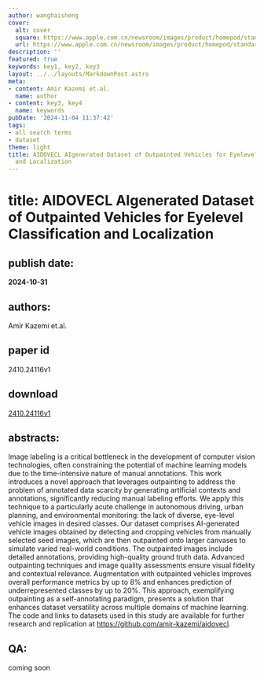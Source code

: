 ```yaml
---
author: wanghaisheng
cover:
  alt: cover
  square: https://www.apple.com.cn/newsroom/images/product/homepod/standard/Apple-HomePod-hero-230118_big.jpg.large_2x.jpg
  url: https://www.apple.com.cn/newsroom/images/product/homepod/standard/Apple-HomePod-hero-230118_big.jpg.large_2x.jpg
description: ''
featured: true
keywords: key1, key2, key3
layout: ../../layouts/MarkdownPost.astro
meta:
- content: Amir Kazemi et.al.
  name: author
- content: key3, key4
  name: keywords
pubDate: '2024-11-04 11:37:42'
tags:
- all search terms
- dataset
theme: light
title: AIDOVECL AIgenerated Dataset of Outpainted Vehicles for Eyelevel Classification
  and Localization
---
```


# title: AIDOVECL AIgenerated Dataset of Outpainted Vehicles for Eyelevel Classification and Localization 
## publish date: 
**2024-10-31** 
## authors: 
  Amir Kazemi et.al. 
## paper id
2410.24116v1
## download
[2410.24116v1](http://arxiv.org/abs/2410.24116v1)
## abstracts:
Image labeling is a critical bottleneck in the development of computer vision technologies, often constraining the potential of machine learning models due to the time-intensive nature of manual annotations. This work introduces a novel approach that leverages outpainting to address the problem of annotated data scarcity by generating artificial contexts and annotations, significantly reducing manual labeling efforts. We apply this technique to a particularly acute challenge in autonomous driving, urban planning, and environmental monitoring: the lack of diverse, eye-level vehicle images in desired classes. Our dataset comprises AI-generated vehicle images obtained by detecting and cropping vehicles from manually selected seed images, which are then outpainted onto larger canvases to simulate varied real-world conditions. The outpainted images include detailed annotations, providing high-quality ground truth data. Advanced outpainting techniques and image quality assessments ensure visual fidelity and contextual relevance. Augmentation with outpainted vehicles improves overall performance metrics by up to 8\% and enhances prediction of underrepresented classes by up to 20\%. This approach, exemplifying outpainting as a self-annotating paradigm, presents a solution that enhances dataset versatility across multiple domains of machine learning. The code and links to datasets used in this study are available for further research and replication at https://github.com/amir-kazemi/aidovecl.
## QA:
coming soon
